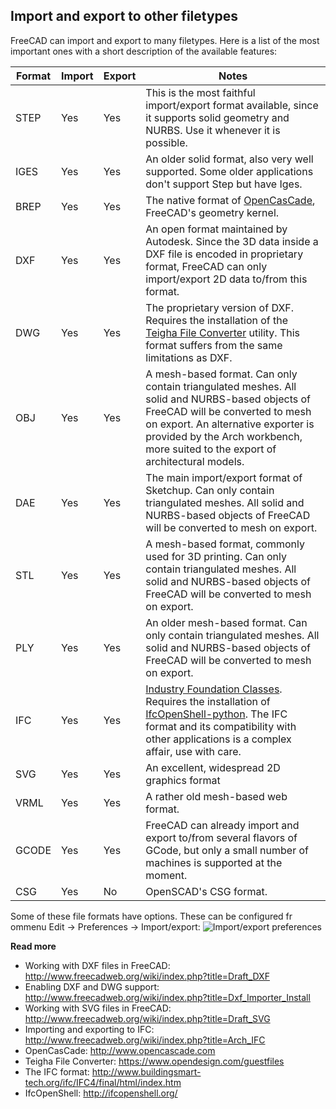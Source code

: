 ## Import and export to other filetypes

FreeCAD can import and export to many filetypes. Here is a list of the most important ones with a
short description of the available features:

| Format | Import | Export | Notes |
| ------ | ------ | ------ | ----- |
| STEP   | Yes    | Yes    | This is the most faithful import/export format available, since it supports solid geometry and NURBS. Use it whenever it is possible. |
| IGES   | Yes    | Yes    | An older solid format, also very well supported. Some older applications don't support Step but have Iges. |
| BREP   | Yes    | Yes    | The native format of [OpenCasCade](https://en.wikipedia.org/wiki/Open_Cascade_Technology), FreeCAD's geometry kernel.  |
| DXF    | Yes    | Yes    | An open format maintained by Autodesk. Since the 3D data inside a DXF file is encoded in proprietary format, FreeCAD can only import/export 2D data to/from this format.|
| DWG    | Yes    | Yes    | The proprietary version of DXF. Requires the installation of the [Teigha File Converter](https://www.opendesign.com/guestfiles) utility. This format suffers from the same limitations as DXF.|
| OBJ    | Yes    | Yes    | A mesh-based format. Can only contain triangulated meshes. All solid and NURBS-based objects of FreeCAD will be converted to mesh on export. An alternative exporter is provided by the Arch workbench, more suited to the export of architectural models.|
| DAE    | Yes    | Yes    | The main import/export format of Sketchup. Can only contain triangulated meshes. All solid and NURBS-based objects of FreeCAD will be converted to mesh on export. |
| STL    | Yes    | Yes    | A mesh-based format, commonly used for 3D printing. Can only contain triangulated meshes. All solid and NURBS-based objects of FreeCAD will be converted to mesh on export. |
| PLY    | Yes    | Yes    | An older mesh-based format. Can only contain triangulated meshes. All solid and NURBS-based objects of FreeCAD will be converted to mesh on export. |
| IFC    | Yes    | Yes    | [Industry Foundation Classes](https://en.wikipedia.org/wiki/Industry_Foundation_Classes). Requires the installation of [IfcOpenShell-python](http://ifcopenshell.org/python.html). The IFC format and its compatibility with other applications is a complex affair, use with care.|
| SVG    | Yes    | Yes    | An excellent, widespread 2D graphics format |
| VRML   | Yes    | Yes    | A rather old mesh-based web format. |
| GCODE  | Yes    | Yes    | FreeCAD can already import and export to/from several flavors of GCode, but only a small number of machines is supported at the moment. |
| CSG    | Yes    | No     | OpenSCAD's CSG format. |

Some of these file formats have options. These can be configured fr ommenu Edit -> Preferences -> Import/export:
![Import/export preferences](http://www.freecadweb.org/wiki/images/4/41/Import_preferences.jpg)

**Read more**

* Working with DXF files in FreeCAD: http://www.freecadweb.org/wiki/index.php?title=Draft_DXF
* Enabling DXF and DWG support: http://www.freecadweb.org/wiki/index.php?title=Dxf_Importer_Install
* Working with SVG files in FreeCAD: http://www.freecadweb.org/wiki/index.php?title=Draft_SVG
* Importing and exporting to IFC: http://www.freecadweb.org/wiki/index.php?title=Arch_IFC
* OpenCasCade: http://www.opencascade.com
* Teigha File Converter: https://www.opendesign.com/guestfiles
* The IFC format: http://www.buildingsmart-tech.org/ifc/IFC4/final/html/index.htm
* IfcOpenShell: http://ifcopenshell.org/
